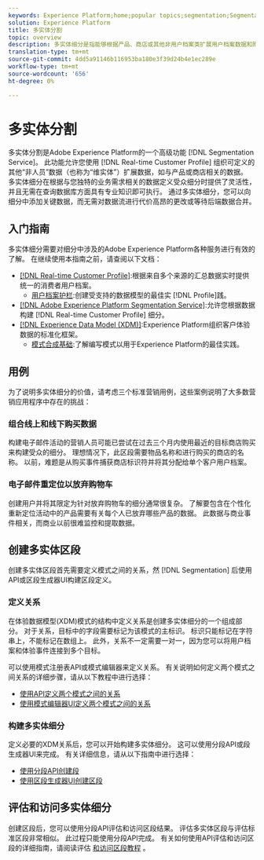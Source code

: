 ```yaml
---
keywords: Experience Platform;home;popular topics;segmentation;Segmentation;segment service;segments;Segments;multi-entity;multi-entity segmentation;multi-entity segments;
solution: Experience Platform
title: 多实体分割
topic: overview
description: 多实体细分是指能够根据产品、商店或其他非用户档案类扩展用户档案数据和附加数据。 连接后，来自其他类的数据将变得像用户档案模式的本机数据一样可用。
translation-type: tm+mt
source-git-commit: 4dd5a91146b116953ba180e3f39d24b4e1ec289e
workflow-type: tm+mt
source-wordcount: '656'
ht-degree: 0%

---
```



# 多实体分割

多实体分割是Adobe Experience Platform的一个高级功能 [!DNL Segmentation Service]。 此功能允许您使用 [!DNL Real-time Customer Profile] 组织可定义的其他“非人员”数据（也称为“维实体”）扩展数据，如与产品或商店相关的数据。 多实体细分在根据与您独特的业务需求相关的数据定义受众细分时提供了灵活性，并且无需在查询数据库方面具有专业知识即可执行。 通过多实体细分，您可以向细分中添加关键数据，而无需对数据流进行代价高昂的更改或等待后端数据合并。

## 入门指南

多实体细分需要对细分中涉及的Adobe Experience Platform各种服务进行有效的了解。 在继续使用本指南之前，请查阅以下文档：

* [[!DNL Real-time Customer Profile]](../profile/home.md):根据来自多个来源的汇总数据实时提供统一的消费者用户档案。
   * [用户档案护栏](../profile/guardrails.md):创建受支持的数据模型的最佳实 [!DNL Profile]践。
* [[!DNL Adobe Experience Platform Segmentation Service]](./home.md):允许您根据数据构建 [!DNL Real-time Customer Profile] 细分。
* [[!DNL Experience Data Model (XDM)]](../xdm/home.md):Experience Platform组织客户体验数据的标准化框架。
   * [模式合成基础](../xdm/schema/composition.md#union):了解编写模式以用于Experience Platform的最佳实践。

## 用例

为了说明多实体细分的价值，请考虑三个标准营销用例，这些案例说明了大多数营销应用程序中存在的挑战：

### 组合线上和线下购买数据

构建电子邮件活动的营销人员可能已尝试在过去三个月内使用最近的目标商店购买来构建受众的细分。 理想情况下，此区段需要物品名称和进行购买的商店的名称。 以前，难题是从购买事件捕获商店标识符并将其分配给单个客户用户档案。

### 电子邮件重定位以放弃购物车

创建用户并将其限定为针对放弃购物车的细分通常很复杂。 了解要包含在个性化重新定位活动中的产品需要有关每个人已放弃哪些产品的数据。 此数据与商业事件相关，而商业以前很难监控和提取数据。

## 创建多实体区段

创建多实体区段首先需要定义模式之间的关系，然 [!DNL Segmentation] 后使用API或区段生成器UI构建区段定义。

### 定义关系

在体验数据模型(XDM)模式的结构中定义关系是创建多实体细分的一个组成部分。 对于关系，目标中的字段需要标记为该模式的主标识。 标识只能标记在字符串上，不能标记在数组上。 此外，关系不一定需要一对一，因为您可以将用户档案和体验事件连接到多个目标。

可以使用模式注册表API或模式编辑器来定义关系。 有关说明如何定义两个模式之间关系的详细步骤，请从以下教程中进行选择：

* [使用API定义两个模式之间的关系](../xdm/tutorials/relationship-api.md)
* [使用模式编辑器UI定义两个模式之间的关系](../xdm/tutorials/relationship-ui.md)

### 构建多实体细分

定义必要的XDM关系后，您可以开始构建多实体细分。 这可以使用分段API或段生成器UI来完成。 有关详细信息，请从以下指南中进行选择：

* [使用分段API创建段](./tutorials/create-a-segment.md)
* [使用区段生成器UI创建区段](./ui/overview.md)

## 评估和访问多实体细分

创建区段后，您可以使用分段API评估和访问区段结果。 评估多实体区段与评估标准区段非常相似。 此过程只能使用分段API完成。 有关如何使用API评估和访问区段的详细指南，请阅读评估 [和访问区段教程](./tutorials/evaluate-a-segment.md) 。
